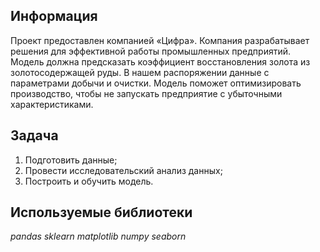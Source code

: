 ## Информация

Проект предоставлен компанией «Цифра».
Компания разрабатывает решения для эффективной работы промышленных предприятий.
Модель должна предсказать коэффициент восстановления золота из золотосодержащей руды. В нашем распоряжении данные с параметрами добычи и очистки. 
Модель поможет оптимизировать производство, чтобы не запускать предприятие с убыточными характеристиками.

## Задача

1. Подготовить данные;
2. Провести исследовательский анализ данных;
3. Построить и обучить модель.

## Используемые библиотеки
*pandas*
*sklearn*
*matplotlib*
*numpy*
*seaborn*
